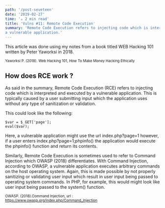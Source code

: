 ```yaml
---
path: '/post-seveteen'
date: '2019-02-27'
time: '☕️ 2 min read'
title: 'Vulns #11: Remote Code Execution'
summary: 'Remote Code Execution refers to injecting code which is interpreted and executed by
a vulnerable application.'
---
```


This article was done using my notes from a book titled WEB Hacking 101 written by Peter Yaworksi in 2018.

<sub>Yaworksi P. (2018). Web Hacking 101, How To Make Money Hacking Ethically</sub>

## How does RCE work ?

As said in the summary, Remote Code Execution (RCE) refers to injecting code which is interpreted and executed by
a vulnerable application. This is typically caused by a user submitting input which the
application uses without any type of sanitization or validation.

This could look like the following:

```
$var = $_GET['page'];
eval($var);
```

Here, a vulnerable application might use the url index.php?page=1 however, if a
user enters index.php?page=1;phpinfo() the application would execute the phpinfo()
function and return its contents.

Similarly, Remote Code Execution is sometimes used to refer to Command Injection
which OWASP (2018) differentiates. With Command Injection, according to OWASP, a vulnerable
application executes arbitrary commands on the host operating system. Again, this is
made possible by not properly sanitizing or validating user input which result in user
input being passed to operating system commands.
In PHP, for example, this would might look like user input being passed to the system()
function.

<sub>OWASP. (2018).Command Injection, url : https://www.owasp.org/index.php/Command_Injection</sub>
